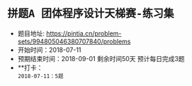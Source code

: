 # `拼题A 团体程序设计天梯赛-练习集`
* 题目地址: https://pintia.cn/problem-sets/994805046380707840/problems
* 开始时间：2018-07-11
* 预期结束时间：2018-09-01
  剩余时间50天
  预计每日完成3题
* **打卡：  
  `2018-07-11：5题`
